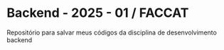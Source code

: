 # Backend - 2025 - 01 / FACCAT
Repositório para salvar meus códigos da disciplina de desenvolvimento backend 